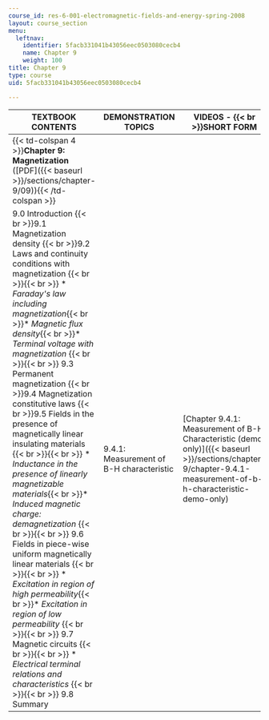 ```yaml
---
course_id: res-6-001-electromagnetic-fields-and-energy-spring-2008
layout: course_section
menu:
  leftnav:
    identifier: 5facb331041b43056eec0503080cecb4
    name: Chapter 9
    weight: 100
title: Chapter 9
type: course
uid: 5facb331041b43056eec0503080cecb4

---
```


| TEXTBOOK CONTENTS | DEMONSTRATION TOPICS | VIDEOS -  {{< br >}}SHORT FORM | VIDEOS -  {{< br >}}LONG FORM |
| --- | --- | --- | --- |
| {{< td-colspan 4 >}}**Chapter 9: Magnetization** ([PDF]({{< baseurl >}}/sections/chapter-9/09)){{< /td-colspan >}} ||||
| 9.0 Introduction  {{< br >}}9.1 Magnetization density  {{< br >}}9.2 Laws and continuity conditions with magnetization {{< br >}}{{< br >}} *   _Faraday's law including magnetization_{{< br >}}*   _Magnetic flux density_{{< br >}}*   _Terminal voltage with magnetization_ {{< br >}}{{< br >}} 9.3 Permanent magnetization  {{< br >}}9.4 Magnetization constitutive laws  {{< br >}}9.5 Fields in the presence of magnetically linear insulating materials {{< br >}}{{< br >}} *   _Inductance in the presence of linearly magnetizable materials_{{< br >}}*   _Induced magnetic charge: demagnetization_ {{< br >}}{{< br >}} 9.6 Fields in piece-wise uniform magnetically linear materials {{< br >}}{{< br >}} *   _Excitation in region of high permeability_{{< br >}}*   _Excitation in region of low permeability_ {{< br >}}{{< br >}} 9.7 Magnetic circuits {{< br >}}{{< br >}} *   _Electrical terminal relations and characteristics_ {{< br >}}{{< br >}} 9.8 Summary | 9.4.1: Measurement of B-H characteristic | [Chapter 9.4.1: Measurement of B-H Characteristic (demo only)]({{< baseurl >}}/sections/chapter-9/chapter-9.4.1-measurement-of-b-h-characteristic-demo-only) | [Chapter 9.4.1: Measurement of B-H Characteristic]({{< baseurl >}}/sections/chapter-9/chapter-9.4.1-measurement-of-b-h-characteristic)